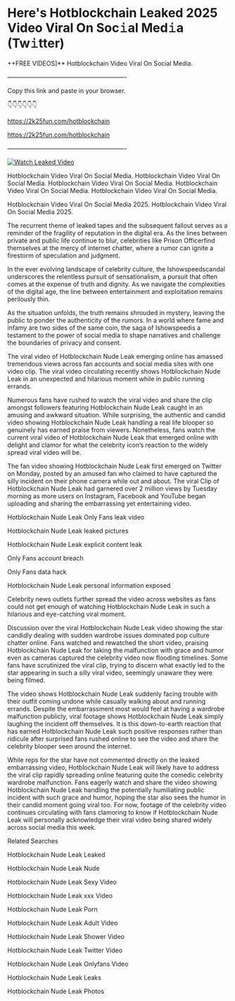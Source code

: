 # Here's Hotblockchain Leaked 2025 Video Viral On Soc𝚒al Med𝚒a (Tw𝚒tter)

++FREE VIDEOS]** Hotblockchain Video Viral On Social Media.

———————————————————-

Copy this link and paste in your browser.

👇👇👇👇👇👇

https://2k25fun.com/hotblockchain

https://2k25fun.com/hotblockchain

———————————————————-

[![Watch Leaked Video](https://miro.medium.com/v2/resize:fit:828/format:webp/1*cilzJN44JGOrTw9NJCrNHA.gif "Watch Leaked Video")](https://2k25fun.com/hotblockchain)

Hotblockchain Video Viral On Social Media. Hotblockchain Video Viral On Social Media. Hotblockchain Video Viral On Social Media. Hotblockchain Video Viral On Social Media. Hotblockchain Video Viral On Social Media.

Hotblockchain Video Viral On Social Media 2025. Hotblockchain Video Viral On Social Media 2025.

The recurrent theme of leaked tapes and the subsequent fallout serves as a reminder of the fragility of reputation in the digital era. As the lines between private and public life continue to blur, celebrities like Prison Officerfind themselves at the mercy of internet chatter, where a rumor can ignite a firestorm of speculation and judgment.

In the ever evolving landscape of celebrity culture, the Ishowspeedscandal underscores the relentless pursuit of sensationalism, a pursuit that often comes at the expense of truth and dignity. As we navigate the complexities of the digital age, the line between entertainment and exploitation remains perilously thin.

As the situation unfolds, the truth remains shrouded in mystery, leaving the public to ponder the authenticity of the rumors. In a world where fame and infamy are two sides of the same coin, the saga of Ishowspeedis a testament to the power of social media to shape narratives and challenge the boundaries of privacy and consent.

The viral video of Hotblockchain Nude Leak emerging online has amassed tremendous views across fan accounts and social media sites with one video clip. The viral video circulating recently shows Hotblockchain Nude Leak in an unexpected and hilarious moment while in public running errands.

Numerous fans have rushed to watch the viral video and share the clip amongst followers featuring Hotblockchain Nude Leak caught in an amusing and awkward situation. While surprising, the authentic and candid video showing Hotblockchain Nude Leak handling a real life blooper so genuinely has earned praise from viewers. Nonetheless, fans watch the current viral video of Hotblockchain Nude Leak that emerged online with delight and clamor for what the celebrity icon’s reaction to the widely spread viral video will be.

The fan video showing Hotblockchain Nude Leak first emerged on Twitter on Monday, posted by an amused fan who claimed to have captured the silly incident on their phone camera while out and about. The viral Clip of Hotblockchain Nude Leak had garnered over 2 million views by Tuesday morning as more users on Instagram, Facebook and YouTube began uploading and sharing the embarrassing yet entertaining video.

Hotblockchain Nude Leak Only Fans leak video

Hotblockchain Nude Leak leaked pictures

Hotblockchain Nude Leak explicit content leak

Only Fans account breach

Only Fans data hack

Hotblockchain Nude Leak personal information exposed

Celebrity news outlets further spread the video across websites as fans could not get enough of watching Hotblockchain Nude Leak in such a hilarious and eye-catching viral moment.

Discussion over the viral Hotblockchain Nude Leak video showing the star candidly dealing with sudden wardrobe issues dominated pop culture chatter online. Fans watched and rewatched the short video, praising Hotblockchain Nude Leak for taking the malfunction with grace and humor even as cameras captured the celebrity video now flooding timelines. Some fans have scrutinized the viral clip, trying to discern what exactly led to the star appearing in such a silly viral video, seemingly unaware they were being filmed.

The video shows Hotblockchain Nude Leak suddenly facing trouble with their outfit coming undone while casually walking about and running errands. Despite the embarrassment most would feel at having a wardrobe malfunction publicly, viral footage shows Hotblockchain Nude Leak simply laughing the incident off themselves. It is this down-to-earth reaction that has earned Hotblockchain Nude Leak such positive responses rather than ridicule after surprised fans rushed online to see the video and share the celebrity blooper seen around the internet.

While reps for the star have not commented directly on the leaked embarrassing video, Hotblockchain Nude Leak will likely have to address the viral clip rapidly spreading online featuring quite the comedic celebrity wardrobe malfunction. Fans eagerly watch and share the video showing Hotblockchain Nude Leak handling the potentially humiliating public incident with such grace and humor, hoping the star also sees the humor in their candid moment going viral too. For now, footage of the celebrity video continues circulating with fans clamoring to know if Hotblockchain Nude Leak will personally acknowledge their viral video being shared widely across social media this week.

Related Searches

Hotblockchain Nude Leak Leaked

Hotblockchain Nude Leak Nude

Hotblockchain Nude Leak Sexy Video

Hotblockchain Nude Leak xxx Video

Hotblockchain Nude Leak Porn

Hotblockchain Nude Leak Adult Video

Hotblockchain Nude Leak Shower Video

Hotblockchain Nude Leak Twitter Video

Hotblockchain Nude Leak Onlyfans Video

Hotblockchain Nude Leak Leaks

Hotblockchain Nude Leak Photos